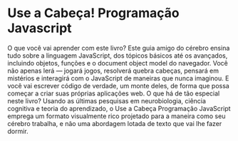 # Use a Cabeça! Programação Javascript
<p>O que você vai aprender com este livro? Este guia amigo do cérebro ensina tudo sobre a linguagem JavaScript, dos tópicos básicos até os avançados, incluindo objetos, funções e o document object model do navegador. Você não apenas lerá — jogará jogos, resolverá quebra cabeças, pensará em mistérios e interagirá com o JavaScript de maneiras que nunca imaginou. E você vai escrever código de verdade, um monte deles, de forma que possa começar a criar suas próprias aplicações web. O que há de tão especial neste livro? Usando as últimas pesquisas em neurobiologia, ciência cognitiva e teoria do aprendizado, o Use a Cabeça Programação JavaScript emprega um formato visualmente rico projetado para a maneira como seu cérebro trabalha, e não uma abordagem lotada de texto que vai lhe fazer dormir. </p>